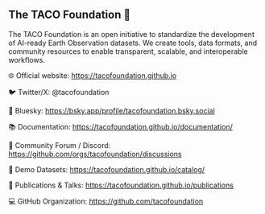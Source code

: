 ## The TACO Foundation 🌮

The TACO Foundation is an open initiative to standardize the development of AI-ready Earth Observation datasets.
We create tools, data formats, and community resources to enable transparent, scalable, and interoperable workflows.

🌐 Official website: https://tacofoundation.github.io

🐦 Twitter/X: @tacofoundation

🌌 Bluesky: https://bsky.app/profile/tacofoundation.bsky.social

📚 Documentation: https://tacofoundation.github.io/documentation/

💬 Community Forum / Discord: https://github.com/orgs/tacofoundation/discussions

🧪 Demo Datasets: https://tacofoundation.github.io/catalog/

🧾 Publications & Talks: https://tacofoundation.github.io/publications

💻 GitHub Organization: https://github.com/tacofoundation


